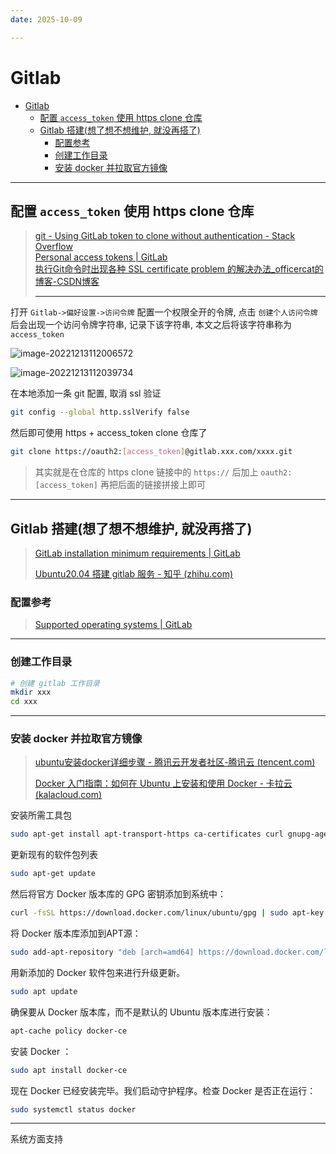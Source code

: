 ```yaml
---
date: 2025-10-09

---
```


# Gitlab

- [Gitlab](#gitlab)
  - [配置 `access_token` 使用 https clone 仓库](#配置-access_token-使用-https-clone-仓库)
  - [Gitlab 搭建(想了想不想维护, 就没再搭了)](#gitlab-搭建想了想不想维护-就没再搭了)
    - [配置参考](#配置参考)
    - [创建工作目录](#创建工作目录)
    - [安装 docker 并拉取官方镜像](#安装-docker-并拉取官方镜像)


---

## 配置 `access_token` 使用 https clone 仓库

> [git - Using GitLab token to clone without authentication - Stack Overflow](https://stackoverflow.com/questions/25409700/using-gitlab-token-to-clone-without-authentication)  
> [Personal access tokens | GitLab](https://docs.gitlab.com/ee/user/profile/personal_access_tokens.html)  
> [执行Git命令时出现各种 SSL certificate problem 的解决办法_officercat的博客-CSDN博客](https://blog.csdn.net/officercat/article/details/39989837)  
>
> ---

打开 `Gitlab->偏好设置->访问令牌` 配置一个权限全开的令牌, 点击 `创建个人访问令牌` 后会出现一个访问令牌字符串, 记录下该字符串, 本文之后将该字符串称为 `access_token`

![image-20221213112006572](http://cdn.ayusummer233.top/DailyNotes/202212131120239.png)

![image-20221213112039734](http://cdn.ayusummer233.top/DailyNotes/202212131530586.png)

在本地添加一条 git 配置, 取消 ssl 验证

```bash
git config --global http.sslVerify false
```

然后即可使用 https + access_token clone 仓库了

```bash
git clone https://oauth2:[access_token]@gitlab.xxx.com/xxxx.git
```

> 其实就是在仓库的 https clone 链接中的 `https://` 后加上 `oauth2:[access_token]` 再把后面的链接拼接上即可

---

## Gitlab 搭建(想了想不想维护, 就没再搭了)

> [GitLab installation minimum requirements | GitLab](https://docs.gitlab.com/15.2/ee/install/requirements.html)
>
> [Ubuntu20.04 搭建 gitlab 服务 - 知乎 (zhihu.com)](https://zhuanlan.zhihu.com/p/385951111)

### 配置参考

> [Supported operating systems | GitLab](https://docs.gitlab.com/ee/administration/package_information/supported_os.html#supported-operating-systems)

---

### 创建工作目录

```bash
# 创建 gitlab 工作目录
mkdir xxx
cd xxx
```

---

### 安装 docker 并拉取官方镜像

> [ubuntu安装docker详细步骤 - 腾讯云开发者社区-腾讯云 (tencent.com)](https://cloud.tencent.com/developer/article/1854430)
>
> [Docker 入门指南：如何在 Ubuntu 上安装和使用 Docker - 卡拉云 (kalacloud.com)](https://kalacloud.com/blog/how-to-install-and-use-docker-on-ubuntu/)

安装所需工具包

```bash
sudo apt-get install apt-transport-https ca-certificates curl gnupg-agent  software-properties-common
```

更新现有的软件包列表

```bash
sudo apt-get update
```

然后将官方 Docker 版本库的 GPG 密钥添加到系统中：

```bash
curl -fsSL https://download.docker.com/linux/ubuntu/gpg | sudo apt-key add -
```

将 Docker 版本库添加到APT源：

```bash
sudo add-apt-repository "deb [arch=amd64] https://download.docker.com/linux/ubuntu focal stable"
```

用新添加的 Docker 软件包来进行升级更新。

```bash
sudo apt update
```

确保要从 Docker 版本库，而不是默认的 Ubuntu 版本库进行安装：

```bash
apt-cache policy docker-ce
```

安装 Docker ：

```bash
sudo apt install docker-ce
```

现在 Docker 已经安装完毕。我们启动守护程序。检查 Docker 是否正在运行：

```bash
sudo systemctl status docker
```




---

系统方面支持

